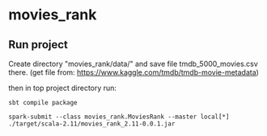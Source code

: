 # movies_rank

## Run project


Create directory "movies_rank/data/" and save file tmdb_5000_movies.csv there. (get file from: https://www.kaggle.com/tmdb/tmdb-movie-metadata)

then in top project directory run:

`sbt compile package`

`spark-submit --class movies_rank.MoviesRank --master local[*] ./target/scala-2.11/movies_rank_2.11-0.0.1.jar`
